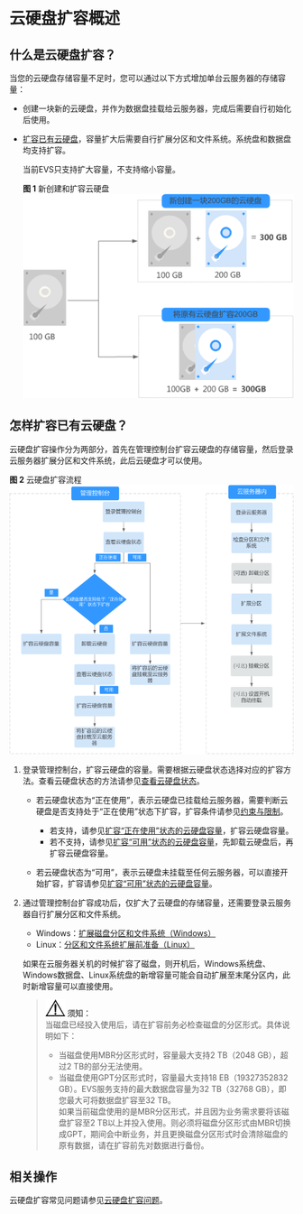 # 云硬盘扩容概述<a name="evs_01_0006"></a>

## 什么是云硬盘扩容？<a name="section1493121695811"></a>

当您的云硬盘存储容量不足时，您可以通过以下方式增加单台云服务器的存储容量：

-   创建一块新的云硬盘，并作为数据盘挂载给云服务器，完成后需要自行初始化后使用。
-   [扩容已有云硬盘](#section173511542246)，容量扩大后需要自行扩展分区和文件系统。系统盘和数据盘均支持扩容。

    当前EVS只支持扩大容量，不支持缩小容量。

    **图 1**  新创建和扩容云硬盘<a name="fig679017314577"></a>  
    ![](figures/新创建和扩容云硬盘.png "新创建和扩容云硬盘")


## 怎样扩容已有云硬盘？<a name="section173511542246"></a>

云硬盘扩容操作分为两部分，首先在管理控制台扩容云硬盘的存储容量，然后登录云服务器扩展分区和文件系统，此后云硬盘才可以使用。

**图 2**  云硬盘扩容流程<a name="fig7417231665"></a>  
![](figures/云硬盘扩容流程.png "云硬盘扩容流程")

1.  登录管理控制台，扩容云硬盘的容量。需要根据云硬盘状态选择对应的扩容方法。查看云硬盘状态的方法请参见[查看云硬盘状态](查看云硬盘状态.md)。
    -   若云硬盘状态为“正在使用”，表示云硬盘已挂载给云服务器，需要判断云硬盘是否支持处于“正在使用”状态下扩容，扩容条件请参见[约束与限制](扩容-正在使用-状态的云硬盘容量.md#section158147122515)。
        -   若支持，请参见[扩容“正在使用”状态的云硬盘容量](扩容-正在使用-状态的云硬盘容量.md)，扩容云硬盘容量。
        -   若不支持，请参见[扩容“可用”状态的云硬盘容量](扩容-可用-状态的云硬盘容量.md)，先卸载云硬盘后，再扩容云硬盘容量。

    -   若云硬盘状态为“可用”，表示云硬盘未挂载至任何云服务器，可以直接开始扩容，扩容请参见[扩容“可用”状态的云硬盘容量](扩容-可用-状态的云硬盘容量.md)。

2.  通过管理控制台扩容成功后，仅扩大了云硬盘的存储容量，还需要登录云服务器自行扩展分区和文件系统。

    -   Windows：[扩展磁盘分区和文件系统（Windows）](扩展磁盘分区和文件系统（Windows）.md)
    -   Linux：[分区和文件系统扩展前准备（Linux）](分区和文件系统扩展前准备（Linux）.md)

    如果在云服务器关机的时候扩容了磁盘，则开机后，Windows系统盘、Windows数据盘、Linux系统盘的新增容量可能会自动扩展至末尾分区内，此时新增容量可以直接使用。

    >![](public_sys-resources/icon-notice.gif) **须知：**   
    >当磁盘已经投入使用后，请在扩容前务必检查磁盘的分区形式。具体说明如下：  
    >-   当磁盘使用MBR分区形式时，容量最大支持2 TB（2048 GB），超过2 TB的部分无法使用。  
    >-   当磁盘使用GPT分区形式时，容量最大支持18 EB（19327352832 GB）。EVS服务支持的最大数据盘容量为32 TB（32768 GB），即您最大可将数据盘扩容至32 TB。  
    >如果当前磁盘使用的是MBR分区形式，并且因为业务需求要将该磁盘扩容至2 TB以上并投入使用。则必须将磁盘分区形式由MBR切换成GPT，期间会中断业务，并且更换磁盘分区形式时会清除磁盘的原有数据，请在扩容前先对数据进行备份。  


## 相关操作<a name="section387117383196"></a>

云硬盘扩容常见问题请参见[云硬盘扩容问题](https://support.huaweicloud.com/evs_faq/evs_01_0077.html)。

